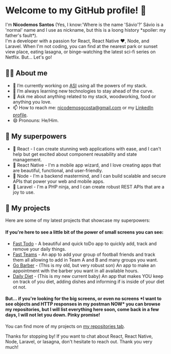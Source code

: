 # Welcome to my GitHub profile! 👋
I'm **Nicodemos Santos** (Yes, I know:'Where is the name 'Sávio'?' Sávio is a 'normal' name and I use as nickname, but this is a loong history \*spoiler: my father's 
fault\*).
<br/> I'm a developer with a passion for React, React Native ♥, Node, and Laravel. When I'm not coding, you can find at the nearest park or sunset view place, eating 
lasagna, or binge-watching
the latest sci-fi series on Netflix. But... Let's go!

## 🧑‍💻 About me
 - 🔭 I’m currently working on [ASI](https://www.linkedin.com/company/advanced-sponsorship-insights/) using all the powers of my stack.
 - 🌱 I’m always learning new technologies to stay ahead of the curve.
 - 💬 Ask me about anything related to my stack, woodworking, food or anything you love.
 - 📫 How to reach me: nicodemosgcosta@gmail.com or my [LinkedIn profile](https://www.linkedin.com/in/nicodemos-santos/).
 - 😄 Pronouns: He/Him.

## 🚀 My superpowers
 - 🌟 React - I can create stunning web applications with ease, and I can't help but get excited about component reusability and state management.
 - 📱 React Native - I'm a mobile app wizard, and I love creating apps that are beautiful, functional, and user-friendly.
 - 🚀 Node - I'm a backend mastermind, and I can build scalable and secure APIs that power your web and mobile apps.
 - 🚀 Laravel - I'm a PHP ninja, and I can create robust REST APIs that are a joy to use.
 
## 🎉 My projects
Here are some of my latest projects that showcase my superpowers:

#### If you're here to see a little bit of the power of small screens you can see:
 - [Fast Todo](https://github.com/SavioNicodemos/fastTodo) - A beautiful and quick toDo app to quickly add, track and remove your daily things.
 - [Fast Teams](https://github.com/SavioNicodemos/fastTeams) - An app to add your group of football friends and track them all allowing to add in Team A and B and many groups you want.
 - [Go Barber](https://github.com/SavioNicodemos/gobarber-mobile) - (This is my old, but very robust son) An app to make an appointment with the barber you want in all available hours.
 - [Daily Diet](https://github.com/SavioNicodemos/dailyDiet) - (This is my new current baby) An app that makes YOU keep on track of you diet, adding dishes and informing if is inside of your diet ot not.

#### But... if you're looking for the big screens, or even no screens \*I want to see objects and HTTP responses in my postman NOW\* you can browse my repositories, but I will list everything here soon, come back in a few days, I will not let you down. Pinky promise!
You can find more of my projects on [my repositories tab](https://github.com/SavioNicodemos?tab=repositories).
 
Thanks for stopping by! If you want to chat about React, React Native, Node, Laravel, or lasagna, don't hesitate to reach out. Thank you very much!
